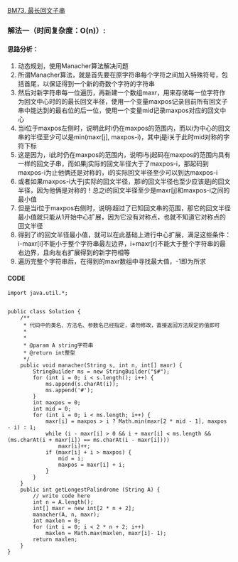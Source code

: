 [BM73. 最长回文子串](https://www.nowcoder.com/practice/b4525d1d84934cf280439aeecc36f4af?tpId=295&tags=&title=&difficulty=0&judgeStatus=0&rp=0&sourceUrl=%2Fexam%2Foj%3Fpage%3D1%26tab%3D%25E7%25AE%2597%25E6%25B3%2595%25E7%25AF%2587%26topicId%3D295)
### 解法一（时间复杂度：O(n)）:
#### 思路分析：
1. 动态规划，使用Manacher算法解决问题
2. 所谓Manacher算法，就是首先要在原字符串每个字符之间加入特殊符号，包括首尾，以保证得到一个新的奇数个字符的字符串
3. 然后对新字符串每一位遍历，再新建一个数组maxr，用来存储每一位字符作为回文中心时的的最长回文半径，使用一个变量maxpos记录目前所有回文子串中能达到的最右位的后一位，使用一个变量mid记录maxpos对应的回文中心
4. 当i位于maxpos左侧时，说明此时i仍在maxpos的范围内，而以i为中心的回文串的半径至少可以是min(maxr[j], maxpos-i)，其中j是i关于此时mid对称的字符下标
5. 这是因为，i此时仍在maxpos的范围内，说明i与j起码在maxpos的范围内具有一样的回文子串，而如果j实际的回文半径大于了maxpos-i，那起码到maxpos-i为止他俩还是对称的，i的实际回文半径至少可以到达maxpos-i
6. 或者如果maxpos-i大于j实际的回文半径，那i的回文半径也至少应该是j的回文半径，因为他俩是对称的！总之i的回文半径至少是maxr[j]和maxpos-i之间的最小值
7. 但是当i位于maxpos右侧时，说明i超过了已知回文串的范围，那它的回文半径最小值就只能从1开始中心扩展，因为它没有对称点，也就不知道它对称点的回文半径
8. 得到了i的回文半径最小值，就可以在此基础上进行中心扩展，满足这些条件：i-maxr[i]不能小于整个字符串最左边界，i+maxr[r]不能大于整个字符串的最右边界，且向左右扩展得到的新字符相等
9. 遍历完整个字符串后，在得到的maxr数组中寻找最大值，-1即为所求
#### CODE
```
import java.util.*;


public class Solution {
    /**
     * 代码中的类名、方法名、参数名已经指定，请勿修改，直接返回方法规定的值即可
     *
     * 
     * @param A string字符串 
     * @return int整型
     */
    public void manacher(String s, int n, int[] maxr) {
        StringBuilder ms = new StringBuilder("$#");
        for (int i = 0; i < s.length(); i++) {
            ms.append(s.charAt(i));
            ms.append('#');
        }
        int maxpos = 0;
        int mid = 0;
        for (int i = 0; i < ms.length; i++) {
            maxr[i] = maxpos > i ? Math.min(maxr[2 * mid - 1], maxpos - i) : 1;
            while (i - maxr[i] > 0 && i + maxr[i] < ms.length && (ms.charAt(i + maxr[i]) == ms.charAt(i - maxr[i])))
                maxr[i]++;
            if (maxr[i] + i > maxpos) {
                mid = i;
                maxpos = maxr[i] + i;
            }
        }
    }
    public int getLongestPalindrome (String A) {
        // write code here
        int n = A.length();
        int[] maxr = new int[2 * n + 2];
        manacher(A, n, maxr);
        int maxlen = 0;
        for (int i = 0; i < 2 * n + 2; i++)
            maxlen = Math.max(maxlen, maxr[i]- 1);
        return maxlen;
    }
}
```
